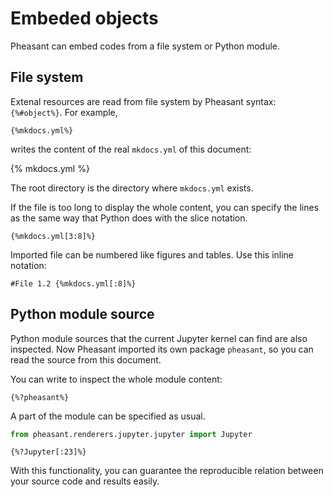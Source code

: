 # Embeded objects

Pheasant can embed codes from a file system or Python module.

## File system

Extenal resources are read from file system by Pheasant syntax: `{%#object%}`. For example,

~~~
{%mkdocs.yml%}
~~~

writes the content of the real `mkdocs.yml` of this document:

{% mkdocs.yml %}

The root directory is the directory where `mkdocs.yml` exists.

If the file is too long to display the whole content, you can specify the lines as the same way that Python does with the slice notation.

~~~copy
{%mkdocs.yml[3:8]%}
~~~

Imported file can be numbered like figures and tables. Use this inline notation:

~~~copy
#File 1.2 {%mkdocs.yml[:8]%}
~~~

## Python module source

Python module sources that the current Jupyter kernel can find are also inspected. Now Pheasant imported its own package `pheasant`, so you can read the source from this document.

You can write to inspect the whole module content:

~~~copy
{%?pheasant%}
~~~

A part of the module can be specified as usual.

```python
from pheasant.renderers.jupyter.jupyter import Jupyter
```

~~~copy
{%?Jupyter[:23]%}
~~~

With this functionality, you can guarantee the reproducible relation between your source code and results easily.
